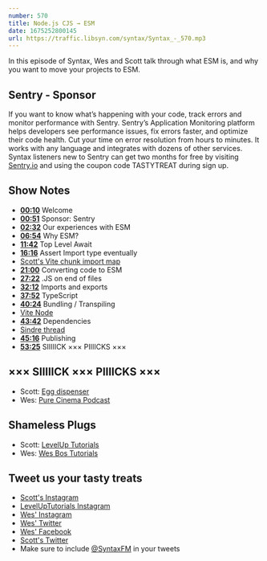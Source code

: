 ```yaml
---
number: 570
title: Node.js CJS → ESM
date: 1675252800145
url: https://traffic.libsyn.com/syntax/Syntax_-_570.mp3
---
```


In this episode of Syntax, Wes and Scott talk through what ESM is, and why you want to move your projects to ESM.

## Sentry  - Sponsor

If you want to know what’s happening with your code, track errors and monitor performance with Sentry. Sentry’s Application Monitoring platform helps developers see performance issues, fix errors faster, and optimize their code health. Cut your time on error resolution from hours to minutes. It works with any language and integrates with dozens of other services. Syntax listeners new to Sentry can get two months for  free by visiting [Sentry.io](https://sentry.io) and using the coupon code TASTYTREAT during sign up.

## Show Notes

* **[00:10](#t=00:10)** Welcome
* **[00:51](#t=00:51)** Sponsor: Sentry
* **[02:32](#t=02:32)** Our experiences with ESM
* **[06:54](#t=06:54)** Why ESM?
* **[11:42](#t=11:42)** Top Level Await
* **[16:16](#t=16:16)** Assert Import type eventually
* [Scott's Vite chunk import map](https://twitter.com/stolinski/status/1617926896670343192)
* **[21:00](#t=21:00)** Converting code to ESM
* **[27:22](#t=27:22)** .JS on end of files
* **[32:12](#t=32:12)** Imports and exports
* **[37:52](#t=37:52)** TypeScript
* **[40:24](#t=40:24)** Bundling / Transpiling
* [Vite Node](https://github.com/vitest-dev/vitest/tree/main/packages/vite-node)
* **[43:42](#t=43:42)** Dependencies
* [Sindre thread](https://gist.github.com/sindresorhus/a39789f98801d908bbc7ff3ecc99d99c)
* **[45:16](#t=45:16)** Publishing
* **[53:25](#t=53:25)** SIIIIICK ××× PIIIICKS ×××

## ××× SIIIIICK ××× PIIIICKS ×××

* Scott: [Egg dispenser](https://amzn.to/3DbeoPx)
* Wes: [Pure Cinema Podcast](https://purecinemapodcast.libsyn.com/)

## Shameless Plugs

* Scott: [LevelUp Tutorials](https://levelup.video)
* Wes: [Wes Bos Tutorials](https://wesbos.com/courses)

## Tweet us your tasty treats

* [Scott's Instagram](https://www.instagram.com/stolinski/)
* [LevelUpTutorials Instagram](https://www.instagram.com/LevelUpTutorials/)
* [Wes' Instagram](https://www.instagram.com/wesbos/)
* [Wes' Twitter](https://twitter.com/wesbos)
* [Wes' Facebook](https://www.facebook.com/wesbos.developer)
* [Scott's Twitter](https://twitter.com/stolinski)
* Make sure to include [@SyntaxFM](https://twitter.com/SyntaxFM) in your tweets
